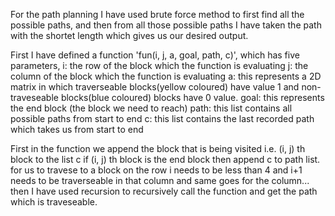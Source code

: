 For the path planning I have used brute force method to first find all the possible paths,
and then from all those possible paths I have taken the path with the shortet length which gives us our desired output.


First I have defined a function 'fun(i, j, a, goal, path, c)', which has five parameters,
i: the row of the block which the function is evaluating
j: the column of the block which the function is evaluating
a: this represents a 2D matrix in which traverseable blocks(yellow coloured) have value 1 and non-traveseable blocks(blue coloured) blocks have 0 value.
goal: this represents the end block (the block we need to reach)
path: this list contains all possible paths from start to end
c: this list contains the last recorded path which takes us from start to end

First in the function we append the block that is being visited i.e. (i, j) th block to the list c
if (i, j) th block is the end block then append c to path list.
for us to travese to a block on the row i needs to be less than 4 and i+1 needs to be traverseable in that column
and same goes for the column...
then I have used recursion to recursively call the function and get the path which is traveseable.
